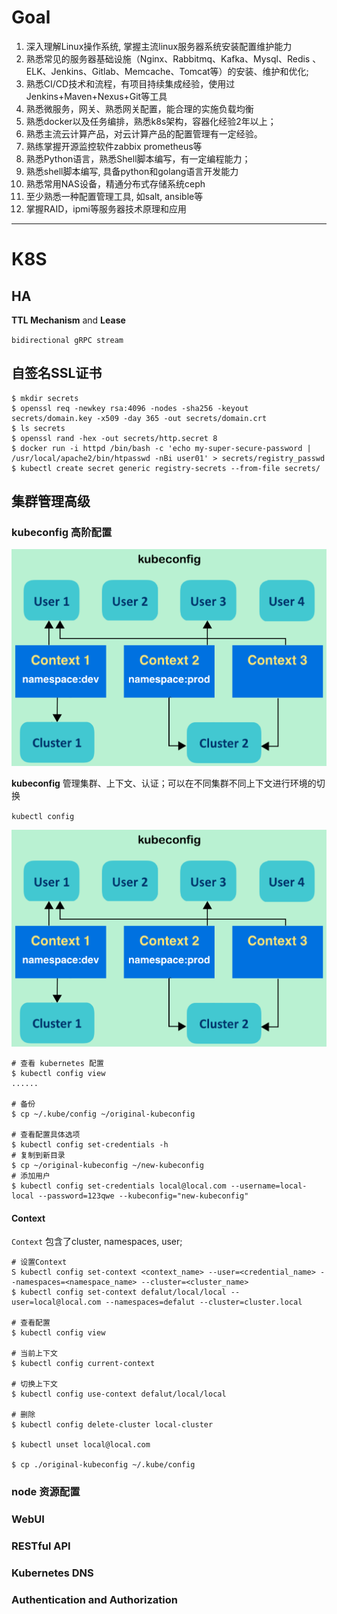 # Goal

1. 深入理解Linux操作系统, 掌握主流linux服务器系统安装配置维护能力 
2. 熟悉常见的服务器基础设施（Nginx、Rabbitmq、Kafka、Mysql、Redis 、ELK、Jenkins、Gitlab、Memcache、Tomcat等）的安装、维护和优化; 
3. 熟悉CI/CD技术和流程，有项目持续集成经验，使用过Jenkins+Maven+Nexus+Git等工具 
4. 熟悉微服务，网关、熟悉网关配置，能合理的实施负载均衡 
5. 熟悉docker以及任务编排，熟悉k8s架构，容器化经验2年以上； 
6. 熟悉主流云计算产品，对云计算产品的配置管理有一定经验。 
7. 熟练掌握开源监控软件zabbix prometheus等 
8. 熟悉Python语言，熟悉Shell脚本编写，有一定编程能力； 
9. 熟悉shell脚本编写, 具备python和golang语言开发能力 
10. 熟悉常用NAS设备，精通分布式存储系统ceph 
11. 至少熟悉一种配置管理工具, 如salt, ansible等 
12. 掌握RAID，ipmi等服务器技术原理和应用 

------
# K8S


## HA
__TTL Mechanism__ and __Lease__ 

`bidirectional gRPC stream`

## 自签名SSL证书

```
$ mkdir secrets
$ openssl req -newkey rsa:4096 -nodes -sha256 -keyout secrets/domain.key -x509 -day 365 -out secrets/domain.crt
$ ls secrets
$ openssl rand -hex -out secrets/http.secret 8
$ docker run -i httpd /bin/bash -c 'echo my-super-secure-password | /usr/local/apache2/bin/htpasswd -nBi user01' > secrets/registry_passwd
$ kubectl create secret generic registry-secrets --from-file secrets/

```


## 集群管理高级

### kubeconfig 高阶配置

![kubeconfig contains three parameters:user, cluster, and context](./e705eb01-9990-424f-8967-f63d4de49904.png)

__kubeconfig__ 管理集群、上下文、认证；可以在不同集群不同上下文进行环境的切换

`kubectl config`

![kubeconfig contains three parameters:user, cluster, and context](./e705eb01-9990-424f-8967-f63d4de49904.png)

```
# 查看 kubernetes 配置
$ kubectl config view
......

# 备份
$ cp ~/.kube/config ~/original-kubeconfig

# 查看配置具体选项
$ kubectl config set-credentials -h
# 复制到新目录
$ cp ~/original-kubeconfig ~/new-kubeconfig
# 添加用户
$ kubectl config set-credentials local@local.com --username=local-local --password=123qwe --kubeconfig="new-kubeconfig"
```

#### Context
`Context` 包含了cluster, namespaces, user;

```
# 设置Context
S kubectl config set-context <context_name> --user=<credential_name> --namespaces=<namespace_name> --cluster=<cluster_name>
$ kubectl config set-context defalut/local/local --user=local@local.com --namespaces=defalut --cluster=cluster.local

# 查看配置
$ kubectl config view 

# 当前上下文
$ kubectl config current-context

# 切换上下文
$ kubectl config use-context defalut/local/local

# 删除
$ kubectl config delete-cluster local-cluster

$ kubectl unset local@local.com

$ cp ./original-kubeconfig ~/.kube/config

```


### node 资源配置

### WebUI

### RESTful API

### Kubernetes DNS

### Authentication and Authorization
